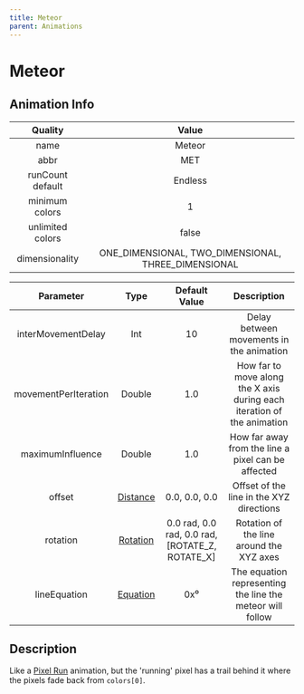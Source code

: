 ```yaml
---
title: Meteor
parent: Animations
---
```


<!-- THIS FILE IS AUTOMATICALLY GENERATED -->
<!-- MAKE CHANGES TO THE AnimationInfo INSTANCE ASSOCIATED WITH THIS ANIMATION -->

# Meteor

## Animation Info

|Quality|Value|
|:-:|:-:|
|name|Meteor|
|abbr|MET|
|runCount default|Endless|
|minimum colors|1|
|unlimited colors|false|
|dimensionality|ONE_DIMENSIONAL, TWO_DIMENSIONAL, THREE_DIMENSIONAL|

|Parameter|Type|Default Value|Description|
|:-:|:-:|:-:|:-:|
|interMovementDelay|Int|10|Delay between movements in the animation|
|movementPerIteration|Double|1.0|How far to move along the X axis during each iteration of the animation|
|maximumInfluence|Double|1.0|How far away from the line a pixel can be affected|
|offset|[Distance](/core/new-animations.html#distance)|0.0, 0.0, 0.0|Offset of the line in the XYZ directions|
|rotation|[Rotation](/core/new-animations.html#rotation)|0.0 rad, 0.0 rad, 0.0 rad, [ROTATE_Z, ROTATE_X]|Rotation of the line around the XYZ axes|
|lineEquation|[Equation](/core/new-animations.html#equation)|0x⁰|The equation representing the line the meteor will follow|

## Description
Like a [Pixel Run](Pixel-Run) animation, but the 'running' pixel has a trail behind it where the pixels fade back from `colors[0]`.

